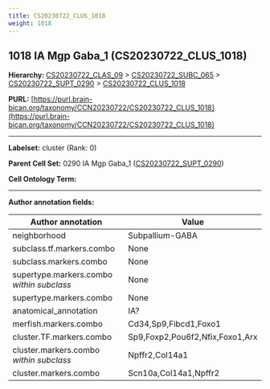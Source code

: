 ```yaml
---
title: CS20230722_CLUS_1018
weight: 1018
---
```

## 1018 IA Mgp Gaba_1 (CS20230722_CLUS_1018)
<b>Hierarchy: </b>
[CS20230722_CLAS_09](../CS20230722_CLAS_09) >
[CS20230722_SUBC_065](../CS20230722_SUBC_065) >
[CS20230722_SUPT_0290](../CS20230722_SUPT_0290) >
[CS20230722_CLUS_1018](../CS20230722_CLUS_1018)

**PURL:** [https://purl.brain-bican.org/taxonomy/CCN20230722/CS20230722_CLUS_1018](https://purl.brain-bican.org/taxonomy/CCN20230722/CS20230722_CLUS_1018)

---


**Labelset:** cluster (Rank: 0)

**Parent Cell Set:** 0290 IA Mgp Gaba_1 ([CS20230722_SUPT_0290](../CS20230722_SUPT_0290))



**Cell Ontology Term:** 

[MARKER GENES.]: #


---

[TRANSFERRED ANNOTATIONS.]: #


[AUTHOR ANNOTATION FIELDS.]: #


**Author annotation fields:**

| Author annotation | Value |
|-------------------|-------|
|neighborhood|Subpallium-GABA|
|subclass.tf.markers.combo|None|
|subclass.markers.combo|None|
|supertype.markers.combo _within subclass_|None|
|supertype.markers.combo|None|
|anatomical_annotation|IA?|
|merfish.markers.combo|Cd34,Sp9,Fibcd1,Foxo1|
|cluster.TF.markers.combo|Sp9,Foxp2,Pou6f2,Nfix,Foxo1,Arx|
|cluster.markers.combo _within subclass_|Npffr2,Col14a1|
|cluster.markers.combo|Scn10a,Col14a1,Npffr2|
